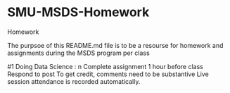 # SMU-MSDS-Homework
Homework

The purpsoe of this README.md file is to be a resourse for homework and assignments during the MSDS program per class

#1 Doing Data Science : n
    Complete assignment 1 hour before class
    Respond to post 
    To get credit, comments need to be substantive
    Live session attendance is recorded automatically.
